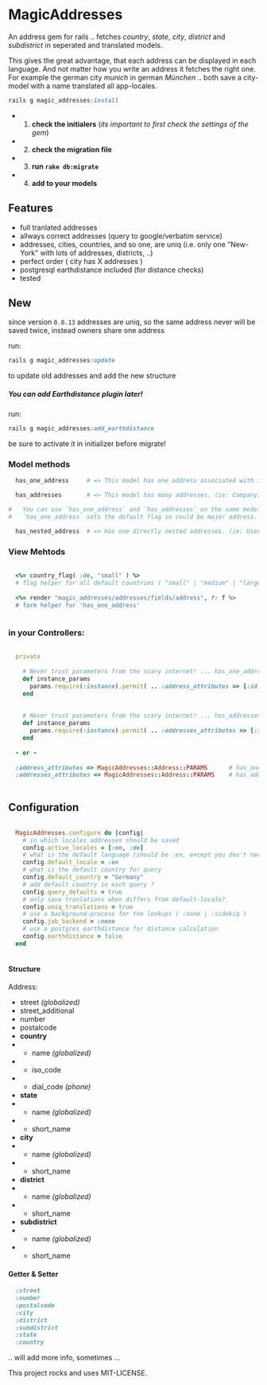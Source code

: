# MagicAddresses

An address gem for rails .. fetches *country*, *state*, *city*, *district* and *subdistrict* in seperated and translated models.

This gives the great advantage, that each address can be displayed in each language. And not matter how you write an address it fetches the right one.
For example the german city *munich* in german *München* .. both save a city-model with a name translated all app-locales. 

```ruby
rails g magic_addresses:install
```

- 1. **check the initialers** (*its important to first check the settings of the gem*)
- 2. **check the migration file**
- 3. **run `rake db:migrate`**
- 4. **add to your models**


## Features

- full tranlated addresses
- allways correct addresses (query to google/verbatim service)
- addresses, cities, countries, and so one, are uniq (i.e. only one "New-York" with lots of addresses, districts, ..)
- perfect order ( city has X addresses )
- postgresql earthdistance included (for distance checks)
- tested




## New
since version `0.0.13` addresses are uniq, so the same address never will be saved twice, instead owners share one address

run:
```ruby
rails g magic_addresses:update
```
to update old addresses and add the new structure


##### You can add Earthdistance plugin later!
run:
```ruby
rails g magic_addresses:add_earthdistance
```
be sure to activate it in initializer before migrate!



### Model methods

```ruby
  has_one_address     # => This model has one address associated with it. (ie: User)

  has_addresses       # => This model has many addresses. (ie: Company)

#   You can use `has_one_address` and `has_addresses` on the same model 
#   `has_one_address` sets the default flag so could be major address.

  has_nested_address  # => Has one directly nested addresses. (ie: User.street, User.city)

```

### View Mehtods

```ruby
  
  <%= country_flag( :de, "small" ) %>
  # flag helper for all default countries ( "small" | "medium" | "large")
  
  <%= render "magic_addresses/addresses/fields/address", f: f %>
  # form helper for 'has_one_address'
  
```

### in your Controllers:

```ruby
  
  private
  
    # Never trust parameters from the scary internet! ... has_one_address
    def instance_params
      params.require(:instance).permit( .. :address_attributes => [:id, :street, :number, :postalcode, :city, :country, :_destroy] .. )
    end
    
    
    # Never trust parameters from the scary internet! ... has_addresses
    def instance_params
      params.require(:instance).permit( .. :addresses_attributes => [:id, :street, :number, :postalcode, :city, :country, :_destroy] .. )
    end
  
  - or -
  
  :address_attributes => MagicAddresses::Address::PARAMS      # has_one_address
  :addresses_attributes => MagicAddresses::Address::PARAMS    # has_addresses
  
```


## Configuration
```ruby
  
  MagicAddresses.configure do |config|
    # in which locales addresses should be saved
    config.active_locales = [:en, :de]
    # what is the default language (should be :en, except you don't need english at all)
    config.default_locale = :en
    # what is the default country for query
    config.default_country = "Germany"
    # add default country in each query ?
    config.query_defaults = true
    # only save tranlations when differs from default-locale?
    config.uniq_translations = true
    # use a background-process for the lookups ( :none | :sidekiq )
    config.job_backend = :none
    # use a postgres earthdistance for distance calculation
    config.earthdistance = false
  end
  
```



#### Structure

Address:
- street *(globalized)*
- street_additional
- number
- postalcode
- **country**
- - name *(globalized)*
- - iso_code
- - dial_code *(phone)*
- **state**
- - name *(globalized)*
- - short_name
- **city**
- - name *(globalized)*
- - short_name
- **district**
- - name *(globalized)*
- - short_name
- **subdistrict**
- - name *(globalized)*
- - short_name


#### Getter & Setter
```ruby
  :street
  :number
  :postalcode
  :city
  :district
  :subdistrict
  :state
  :country
```


.. will add more info, sometimes ...


This project rocks and uses MIT-LICENSE.